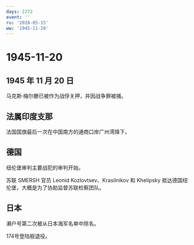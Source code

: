```yaml
---
days: 2272
event: ''
ru: '2028-05-15'
ww: '1945-11-20'
---
```


# 1945-11-20

## 1945 年 11 月 20 日

马克斯·梅尔滕已被作为战俘关押，并因战争罪被捕。

## 法属印度支那

法国国旗最后一次在中国南方的通商口岸广州湾降下。

## 德国

纽伦堡审判主要战犯的审判开始。

苏联 SMERSH 官员 Leonid Kozlovtsev、Krasilnikov 和 Khelipsky
抵达德国纽伦堡，大概是为了协助监督苏联检察团队。

## 日本

濑户号第二次被从日本海军名单中除名。

174号登陆舰退役。